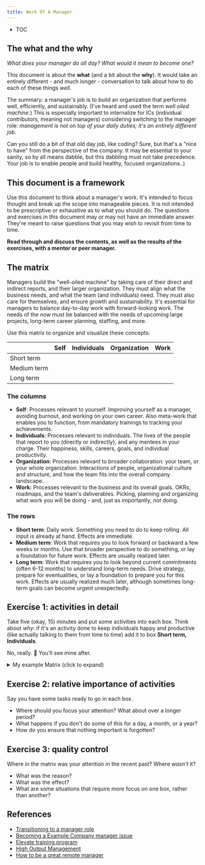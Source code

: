 ```yaml
---
title: Work Of A Manager
---
```


* TOC

## The what and the why

_What does your manager do all day? What would it mean to become one?_

This document is about the **what** (and a bit about the **why**). It would take an entirely different - and much longer - conversation to talk about how to do each of these things _well_.

The summary: a manager's job is to build an organization that performs well, efficiently, and sustainably. (I've heard and used the term _well oiled machine._) This is especially important to internalize for ICs (individual contributors, meaning not managers) considering switching to the manager role: _management is not on top of your daily duties; it's an entirely different job._

Can you still do a bit of that old day job, like coding? Sure, but that's a "nice to have" from the perspective of the company. It may be essential to your sanity, so by all means dabble, but this dabbling must not take precedence. Your job is to enable people and build healthy, focused organizations..)

## This document is a framework

Use this document to think about a manager's work. It's intended to focus thought and break up the scope into manageable pieces. It is not intended to be prescriptive or exhaustive as to what you should do. The questions and exercises in this document may or may not have an immediate answer. They're meant to raise questions that you may wish to revisit from time to time.

**Read through and discuss the contents, as well as the results of the exercises, with a mentor or peer manager.**

## The matrix

Managers build the "well-oiled machine" by taking care of their direct and indirect reports, and their larger organization. They must align what the business needs, and what the team (and individuals) need. They must also care for themselves, and ensure growth and sustainability. It's essential for managers to balance day-to-day work with forward-looking work. The needs of the _now_ must be balanced with the needs of upcoming large projects, long-term career planning, staffing, and more.

Use this matrix to organize and visualize these concepts:

|             | Self | Individuals | Organization | Work |
| ----------- | ---- | ----------- | ------------ | ---- |
| Short term  |      |             |              |      |
| Medium term |      |             |              |      |
| Long term   |      |             |              |      |

### The columns

* **Self**: Processes relevant to yourself. Improving yourself as a manager, avoiding burnout, and working on your own career. Also meta-work that enables you to function, from mandatory trainings to tracking your achievements.
* **Individuals**: Processes relevant to individuals. The lives of the people that report to you (directly or indirectly), and any mentees in your charge. Their happiness, skills, careers, goals, and individual productivity.
* **Organization**: Processes relevant to broader collaboration: your team, or your whole organization. Interactions of people, organizational culture and structure, and how the team fits into the overall company landscape.
* **Work:** Processes relevant to the business and its overall goals. OKRs, roadmaps, and the team's deliverables. Picking, planning and organizing what work you will be doing - and, just as importantly, _not_ doing.

### The rows

* **Short term**: Daily work. Something you need to do to keep rolling. All input is already at hand. Effects are immediate.
* **Medium term**: Work that requires you to look forward or backward a few weeks or months. Use that broader perspective to do something, or lay a foundation for future work. Effects are usually realized later.
* **Long term**: Work that requires you to look beyond current commitments (often 6-12 months) to understand long-term needs. Drive strategy, prepare for eventualities, or lay a foundation to prepare you for this work. Effects are usually realized much later, although sometimes long-term goals can become urgent unexpectedly.

## Exercise 1: activities in detail

Take five (okay, 15) minutes and put some activities into each box. Think about _why_: if it's an activity done to keep individuals happy and productive (like actually talking to them from time to time) add it to box **Short term, Individuals**.

No, really. 🙂 You'll see mine after.

<details markdown="1">
<summary>My example Matrix (click to expand)</summary>

This is of course not an exhaustive list, but an illustration.

* **Short term, Self**
  * Keep notes of my daily activities
  * Process my input stream (Slack, email, issue updates) for planning
  * Take time off, update calendar, PTO issues etc
* **Short term, Individuals**
  * 1:1s: staying informed, ensure I'm available for helping
  * Read Slackbot updates
  * Process information into plans, and spot trends
  * Administrivia such as expense reports, getting new team members their laptops
  * Actual short-term help: "glue" work to connect people, projects and ideas
  * Actual logistics of talent assessment and promotions
* **Short term, Organization**
  * Conduct team meetings
  * Process information into plans, and spot trends
  * Help resolve any misunderstandings
  * Actual hiring process
* **Short term, Work**
  * Schedule work that's already been decided (like release planning) or make decisions based on existing roadmap and vision
  * Follow up on key issues, if need be, and unblock
  * Ensure that tasks are properly staffed by the correct people
* **Medium term, Self**
  * Maintain my prioritized TODO list
  * Grow and maintain my network. Notice opportunities and foster relationships
  * Collect medium-term feedback (such as upon project completion, or interaction finished)
* **Medium term, Individuals**
  * Mentor and coach
  * Spot recognition for good work (like `#thanks` channel and discretionary bonuses)
  * Keep an eye on continued performance
* **Medium term, Organization**
  * Plan team events
  * Plan trainings needed
  * Review productivity over time, and foster improvements where needed
  * Rrocess input from recurring meetings on different levels, and generate tasks
* **Medium term, Work**
  * Plan team events
  * Mid-term planning: what should we do next quarter that we aren't doing now?
  * Project staffing: who's going to work on that?
  * OKR progress tracking, and interventions if need be
* **Long term, Self**
  * Plan team events
  * Strategy plans, self. (Where do I want to be in five years?)
  * Career planning, self. (How do I get there?) Gap analysis
  * Education, self. Trainings, books, mentoring
  * Collect long-term feedback
* **Long term, Individuals**
  * Plan team events
  * Career planning for individuals, balancing their needs and wants versus available opportunities
  * Set people up for success: champion their goals, get them "in the room" for relevant discussions, get them recognition for long-term results
  * Happiness planning long term: how will work fit into their overall lives?
* **Long term, Organization**
  * Plan team events
  * Reassess organizational structure and fit into the larger org: what serves this team best?
  * Reassess skill mix: what do we need that we don't have?
  * Plan for staffing
  * Team and organization culture planning: what should change, what should be encouraged
  * Reassess team and organization values
  * Get recognition of and visibility for team results
  * Long-term feedback loops, and action items resulting from them
* **Long term, Work**
  * Strategic plans: keeping vision and roadmaps up-to-date
  * Translate company business goals into organization-level, actionable project ideas
  * Bring bottom-up initiatives to higher-level attention

</details>

## Exercise 2: relative importance of activities

Say you have some tasks ready to go in each box.

* Where should you focus your attention? What about over a longer period?
* What happens if you don't do some of this for a day, a month, or a year?
* How do you ensure that nothing important is forgotten?

## Exercise 3: quality control

Where in the matrix was your attention in the recent past? Where _wasn't_ it?

* What was the reason?
* What was the effect?
* What are some situations that require more focus on one box, rather than another?

## References

* [Transitioning to a manager role](/handbook/people-group/learning-and-development/manager-development/)
* [Becoming a Example Company manager issue](https://example_company.com/example_company-com/people-group/Training/-/blob/master/.example_company/issue_templates/becoming-a-example_company-manager.md)
* [Elevate training program](/handbook/people-group/learning-and-development/elevate/)
* [High Output Management](/handbook/leadership/high-output-management/)
* [How to be a great remote manager](/handbook/company/culture/all-remote/being-a-great-remote-manager/)
